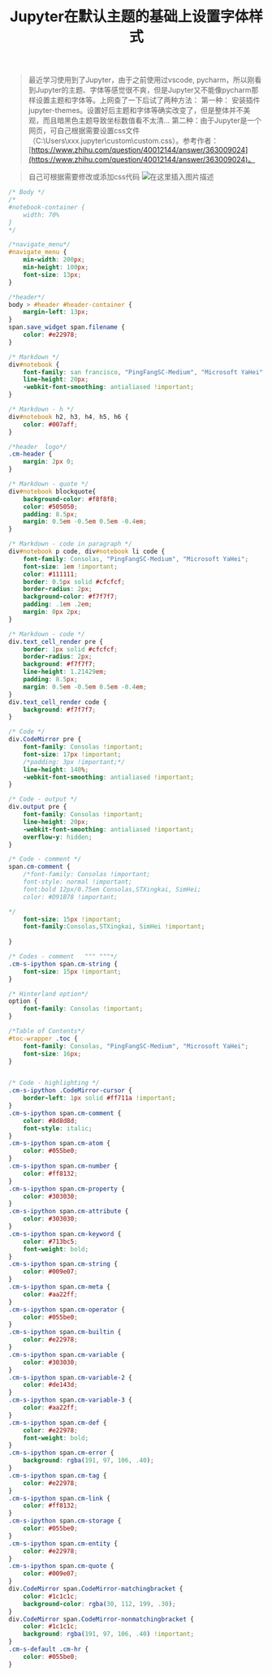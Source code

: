 ﻿---
layout: post
title: Jupyter在默认主题的基础上设置字体样式
categories: 开发环境
description: 根据个人习惯修改Jupyter的默认主题
keywords: Jupyter，主题
---



> 最近学习使用到了Jupyter，由于之前使用过vscode, pycharm，所以刚看到Jupyter的主题、字体等感觉很不爽，但是Jupyter又不能像pycharm那样设置主题和字体等。上网查了一下后试了两种方法：
> 第一种： 安装插件jupyter-themes。设置好后主题和字体等确实改变了，但是整体并不美观，而且暗黑色主题导致坐标数值看不太清...
> 第二种：由于Jupyter是一个网页，可自己根据需要设置css文件（C:\Users\xxx\.jupyter\custom\custom.css）。参考作者：[https://www.zhihu.com/question/40012144/answer/363009024](https://www.zhihu.com/question/40012144/answer/363009024)。

>自己可根据需要修改或添加css代码
![在这里插入图片描述](https://img-blog.csdnimg.cn/20200701173411975.png?x-oss-process=image/watermark,type_ZmFuZ3poZW5naGVpdGk,shadow_10,text_aHR0cHM6Ly9ibG9nLmNzZG4ubmV0L3dlaXhpbl80Mzg2NjA2OA==,size_16,color_FFFFFF,t_70)  

```css
/* Body */
/*
#notebook-container {
    width: 70%
}
*/

/*navigate_menu*/
#navigate_menu {
    min-width: 200px;
	min-height: 100px;
	font-size: 13px;
}

/*header*/
body > #header #header-container {
	margin-left: 13px;
}
span.save_widget span.filename {
	color: #e22978;
}

/* Markdown */
div#notebook {
    font-family: san francisco, "PingFangSC-Medium", "Microsoft YaHei";
    line-height: 20px;
    -webkit-font-smoothing: antialiased !important;
}

/* Markdown - h */
div#notebook h2, h3, h4, h5, h6 {
    color: #007aff;
}

/*header  logo*/
.cm-header {
	margin: 2px 0;
}

/* Markdown - quote */
div#notebook blockquote{
    background-color: #f8f8f8;
    color: #505050;
    padding: 8.5px;
    margin: 0.5em -0.5em 0.5em -0.4em;
}

/* Markdown - code in paragraph */
div#notebook p code, div#notebook li code {
    font-family: Consolas, "PingFangSC-Medium", "Microsoft YaHei";
    font-size: 1em !important;
    color: #111111;
    border: 0.5px solid #cfcfcf;
    border-radius: 2px;
    background-color: #f7f7f7;
    padding: .1em .2em;
    margin: 0px 2px;
}

/* Markdown - code */
div.text_cell_render pre {
    border: 1px solid #cfcfcf;
    border-radius: 2px;
    background: #f7f7f7;
    line-height: 1.21429em;
    padding: 8.5px;
    margin: 0.5em -0.5em 0.5em -0.4em;
}
div.text_cell_render code {
    background: #f7f7f7;
}

/* Code */
div.CodeMirror pre {
    font-family: Consolas !important;
    font-size: 17px !important;
	/*padding: 3px !important;*/
    line-height: 140%;
    -webkit-font-smoothing: antialiased !important;
}

/* Code - output */
div.output pre {
    font-family: Consolas !important;
    line-height: 20px;
    -webkit-font-smoothing: antialiased !important;
	overflow-y: hidden;
}

/* Code - comment */
span.cm-comment {
    /*font-family: Consolas !important;
    font-style: normal !important;
	font:bold 12px/0.75em Consolas,STXingkai, SimHei;	
	color: #D91B78 !important;

*/
	font-size: 15px !important;
	font-family:Consolas,STXingkai, SimHei !important;   
	
}

/* Codes - comment   """ """*/
.cm-s-ipython span.cm-string {
    font-size: 15px !important;
}

/* Hinterland option*/
option {
	font-family: Consolas !important;
}

/*Table of Contents*/
#toc-wrapper .toc {
    font-family: Consolas, "PingFangSC-Medium", "Microsoft YaHei";
	font-size: 16px;
}


/* Code - highlighting */
.cm-s-ipython .CodeMirror-cursor {
    border-left: 1px solid #ff711a !important;
}
.cm-s-ipython span.cm-comment {
    color: #8d8d8d;
    font-style: italic;
}
.cm-s-ipython span.cm-atom {
    color: #055be0;
}
.cm-s-ipython span.cm-number {
    color: #ff8132;
}
.cm-s-ipython span.cm-property {
    color: #303030;
}
.cm-s-ipython span.cm-attribute {
    color: #303030;
}
.cm-s-ipython span.cm-keyword {
    color: #713bc5;
    font-weight: bold;
}
.cm-s-ipython span.cm-string {
    color: #009e07;
}
.cm-s-ipython span.cm-meta {
    color: #aa22ff;
}
.cm-s-ipython span.cm-operator {
    color: #055be0;
}
.cm-s-ipython span.cm-builtin {
    color: #e22978;
}
.cm-s-ipython span.cm-variable {
    color: #303030;
}
.cm-s-ipython span.cm-variable-2 {
    color: #de143d;
}
.cm-s-ipython span.cm-variable-3 {
    color: #aa22ff;
}
.cm-s-ipython span.cm-def {
    color: #e22978;
    font-weight: bold;
}
.cm-s-ipython span.cm-error {
    background: rgba(191, 97, 106, .40);
}
.cm-s-ipython span.cm-tag {
    color: #e22978;
}
.cm-s-ipython span.cm-link {
    color: #ff8132;
}
.cm-s-ipython span.cm-storage {
    color: #055be0;
}
.cm-s-ipython span.cm-entity {
    color: #e22978;
}
.cm-s-ipython span.cm-quote {
    color: #009e07;
}
div.CodeMirror span.CodeMirror-matchingbracket {
    color: #1c1c1c;
    background-color: rgba(30, 112, 199, .30);
}
div.CodeMirror span.CodeMirror-nonmatchingbracket {
    color: #1c1c1c;
    background: rgba(191, 97, 106, .40) !important;
}
.cm-s-default .cm-hr {
    color: #055be0;
}







```
